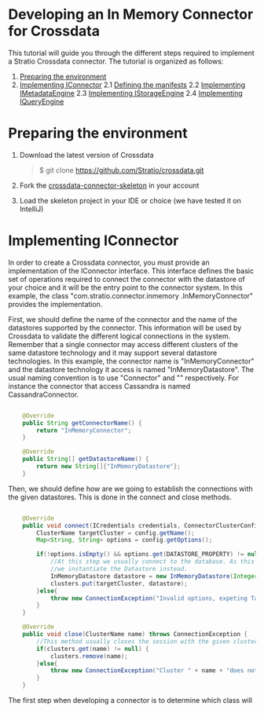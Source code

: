 # Developing an In Memory Connector for Crossdata #

This tutorial will guide you through the different steps required to implement a Stratio Crossdata connector. The 
tutorial is organized as follows:

 1. [Preparing the environment](#preparing-the-environment)
 2. [Implementing IConnector](#implementing-iconnector)
 2.1 [Defining the manifests](#defining-the-manifests)
 2.2 [Implementing IMetadataEngine](#implementing-imetadataengine)
 2.3 [Implementing IStorageEngine](#implementing-istorageengine)
 2.4 [Implementing IQueryEngine](#implementing-iqueryengine)
 
Preparing the environment
=========================

1. Download the latest version of Crossdata

    > $ git clone https://github.com/Stratio/crossdata.git

2. Fork the [crossdata-connector-skeleton](https://github.com/Stratio/crossdata-connector-skeleton) in your account
3. Load the skeleton project in your IDE or choice (we have tested it on IntelliJ)

Implementing IConnector
=======================

In order to create a Crossdata connector, you must provide an implementation of the IConnector interface. This 
interface defines the basic set of operations required to connect the connector with the datastore of your choice and
 it will be the entry point to the connector system. In this example, the class "com.stratio.connector.inmemory
 .InMemoryConnector" provides the implementation.
 
First, we should define the name of the connector and the name of the datastores supported by the connector. This 
information will be used by Crossdata to validate the different logical connections in the system. Remember that a 
single connector may access different clusters of the same datastore technology and it may support several datastore 
technologies. In this example, the connector name is "InMemoryConnector" and the datastore technology it access is 
named "InMemoryDatastore". The usual naming convention is to use "<DatastoreTechnology>Connector" and 
"<DatastoreTechnology>" respectively. For instance the connector that access Cassandra is named CassandraConnector.
 
```java

    @Override
    public String getConnectorName() {
        return "InMemoryConnector";
    }

    @Override
    public String[] getDatastoreName() {
        return new String[]{"InMemoryDatastore"};
    }
```

Then, we should define how are we going to establish the connections with the given datastores. This is done in the 
connect and close methods.

```java

    @Override
    public void connect(ICredentials credentials, ConnectorClusterConfig config) throws ConnectionException {
        ClusterName targetCluster = config.getName();
        Map<String, String> options = config.getOptions();

        if(!options.isEmpty() && options.get(DATASTORE_PROPERTY) != null){
            //At this step we usually connect to the database. As this is an tutorial implementation,
            //we instantiate the Datastore instead.
            InMemoryDatastore datastore = new InMemoryDatastore(Integer.valueOf(options.get(DATASTORE_PROPERTY)));
            clusters.put(targetCluster, datastore);
        }else{
            throw new ConnectionException("Invalid options, expeting TableRowLimit");
        }
    }

    @Override
    public void close(ClusterName name) throws ConnectionException {
        //This method usually closes the session with the given cluster and removes any relevant data.
        if(clusters.get(name) != null) {
            clusters.remove(name);
        }else{
            throw new ConnectionException("Cluster " + name + "does not exists");
        }
    }
```

The first step when developing a connector is to determine which class will 

 
